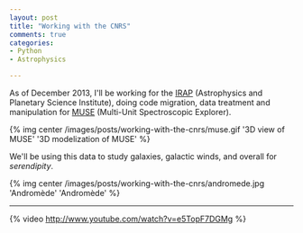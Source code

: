 ```yaml
---
layout: post
title: "Working with the CNRS"
comments: true
categories:
- Python
- Astrophysics

---
```


As of December 2013, I'll be working for the [IRAP](http://www.irap.omp.eu) (Astrophysics and Planetary Science Institute),
doing code migration, data treatment and manipulation for [MUSE](http://muse.univ-lyon1.fr) (Multi-Unit Spectroscopic Explorer).

{% img center /images/posts/working-with-the-cnrs/muse.gif '3D view of MUSE' '3D modelization of MUSE' %}

We'll be using this data to study galaxies, galactic winds, and overall for _serendipity_.

{% img center /images/posts/working-with-the-cnrs/andromede.jpg 'Andromède' 'Andromède' %}

---

{% video http://www.youtube.com/watch?v=e5TopF7DGMg %}

